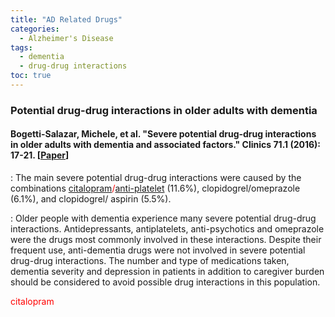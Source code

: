 ```yaml
---
title: "AD Related Drugs"
categories:
  - Alzheimer's Disease
tags:
  - dementia
  - drug-drug interactions
toc: true
---
```


### Potential drug-drug interactions in older adults with dementia

#### Bogetti-Salazar, Michele, et al. "Severe potential drug-drug interactions in older adults with dementia and associated factors." Clinics 71.1 (2016): 17-21. [[Paper](https://www.ncbi.nlm.nih.gov/pmc/articles/PMC4763155/pdf/cln-71-01-017.pdf)]
:   The main severe potential drug-drug interactions were caused by the combinations <font color='red'>[citalopram](https://www.drugs.com/citalopram.html)/[anti-platelet](https://www.drugs.com/drug-class/antiplatelet-agents.html)</font> (11.6%), clopidogrel/omeprazole (6.1%), and clopidogrel/ aspirin (5.5%). 

:   Older people with dementia experience many severe potential drug-drug interactions. Antidepressants, antiplatelets, anti-psychotics and omeprazole were the drugs most commonly involved in these interactions. Despite their frequent use, anti-dementia drugs were not involved in severe potential drug-drug interactions. The number and type of medications taken, dementia severity and depression in patients in addition to caregiver burden should be considered to avoid possible drug interactions in this population.


<font color='red'>citalopram</font> 



